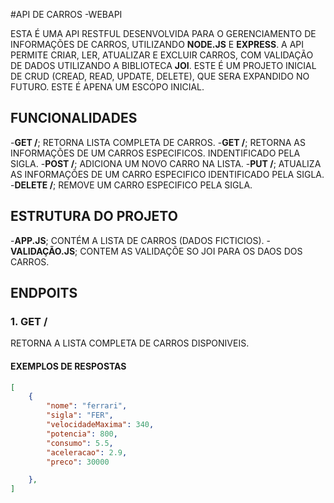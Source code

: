 #API DE CARROS -WEBAPI

ESTA É UMA API RESTFUL DESENVOLVIDA PARA O GERENCIAMENTO DE INFORMAÇÕES DE CARROS, UTILIZANDO **NODE.JS** E **EXPRESS**. A API PERMITE CRIAR, LER, ATUALIZAR E EXCLUIR CARROS, COM VALIDAÇÃO DE DADOS UTILIZANDO A BIBLIOTECA **JOI**.
ESTE É UM PROJETO INICIAL DE CRUD (CREAD, READ, UPDATE, DELETE), QUE SERA EXPANDIDO NO FUTURO. ESTE É APENA UM ESCOPO INICIAL.
## FUNCIONALIDADES

-**GET /**; RETORNA LISTA COMPLETA DE CARROS.
-**GET /**; RETORNA AS INFORMAÇÕES DE UM CARROS ESPECIFICOS. INDENTIFICADO PELA SIGLA.
-**POST /**; ADICIONA UM NOVO CARRO NA LISTA.
-**PUT /**; ATUALIZA AS INFORMAÇÕES DE UM CARRO ESPECIFICO IDENTIFICADO PELA SIGLA.
-**DELETE /**; REMOVE UM CARRO ESPECIFICO PELA SIGLA.

## ESTRUTURA DO PROJETO

-**APP.JS**; CONTÉM A LISTA DE CARROS (DADOS FICTICIOS).
-**VALIDAÇÃO.JS**; CONTEM AS VALIDAÇÕE SO JOI PARA OS DAOS DOS CARROS.

## ENDPOITS

### 1. **GET /**

RETORNA A LISTA COMPLETA DE CARROS DISPONIVEIS.

#### EXEMPLOS DE RESPOSTAS

``` json
[
    {
        "nome": "ferrari",
        "sigla": "FER",
        "velocidadeMaxima": 340,
        "potencia": 800,
        "consumo": 5.5,
        "aceleracao": 2.9,
        "preco": 30000

    },
]
```